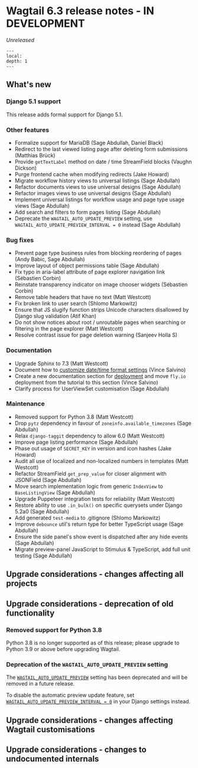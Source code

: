 # Wagtail 6.3 release notes - IN DEVELOPMENT

_Unreleased_

```{contents}
---
local:
depth: 1
---
```

## What's new

### Django 5.1 support

This release adds formal support for Django 5.1.

### Other features

 * Formalize support for MariaDB (Sage Abdullah, Daniel Black)
 * Redirect to the last viewed listing page after deleting form submissions (Matthias Brück)
 * Provide `getTextLabel` method on date / time StreamField blocks (Vaughn Dickson)
 * Purge frontend cache when modifying redirects (Jake Howard)
 * Migrate workflow history views to universal listings (Sage Abdullah)
 * Refactor documents views to use universal designs (Sage Abdullah)
 * Refactor images views to use universal designs (Sage Abdullah)
 * Implement universal listings for workflow usage and page type usage views (Sage Abdullah)
 * Add search and filters to form pages listing (Sage Abdullah)
 * Deprecate the `WAGTAIL_AUTO_UPDATE_PREVIEW` setting, use `WAGTAIL_AUTO_UPDATE_PREVIEW_INTERVAL = 0` instead (Sage Abdullah)

### Bug fixes

 * Prevent page type business rules from blocking reordering of pages (Andy Babic, Sage Abdullah)
 * Improve layout of object permissions table (Sage Abdullah)
 * Fix typo in aria-label attribute of page explorer navigation link (Sébastien Corbin)
 * Reinstate transparency indicator on image chooser widgets (Sébastien Corbin)
 * Remove table headers that have no text (Matt Westcott)
 * Fix broken link to user search (Shlomo Markowitz)
 * Ensure that JS slugify function strips Unicode characters disallowed by Django slug validation (Atif Khan)
 * Do not show notices about root / unroutable pages when searching or filtering in the page explorer (Matt Westcott)
 * Resolve contrast issue for page deletion warning (Sanjeev Holla S)

### Documentation

 * Upgrade Sphinx to 7.3 (Matt Westcott)
 * Document how to [customize date/time format settings](wagtail_date_time_formats) (Vince Salvino)
 * Create a new documentation section for [deployment](deployment_guide) and move `fly.io` deployment from the tutorial to this section (Vince Salvino)
 * Clarify process for UserViewSet customisation (Sage Abdullah)


### Maintenance

 * Removed support for Python 3.8 (Matt Westcott)
 * Drop `pytz` dependency in favour of `zoneinfo.available_timezones` (Sage Abdullah)
 * Relax `django-taggit` dependency to allow 6.0 (Matt Westcott)
 * Improve page listing performance (Sage Abdullah)
 * Phase out usage of `SECRET_KEY` in version and icon hashes (Jake Howard)
 * Audit all use of localized and non-localized numbers in templates (Matt Westcott)
 * Refactor StreamField `get_prep_value` for closer alignment with JSONField (Sage Abdullah)
 * Move search implementation logic from generic `IndexView` to `BaseListingView` (Sage Abdullah)
 * Upgrade Puppeteer integration tests for reliability (Matt Westcott)
 * Restore ability to use `.in_bulk()` on specific querysets under Django 5.2a0 (Sage Abdullah)
 * Add generated `test-media` to .gitignore (Shlomo Markowitz)
 * Improve `debounce` util's return type for better TypeScript usage (Sage Abdullah)
 * Ensure the side panel's show event is dispatched after any hide events (Sage Abdullah)
 * Migrate preview-panel JavaScript to Stimulus & TypeScript, add full unit testing (Sage Abdullah)


## Upgrade considerations - changes affecting all projects

## Upgrade considerations - deprecation of old functionality

### Removed support for Python 3.8

Python 3.8 is no longer supported as of this release; please upgrade to Python 3.9 or above before upgrading Wagtail.

### Deprecation of the `WAGTAIL_AUTO_UPDATE_PREVIEW` setting

The [`WAGTAIL_AUTO_UPDATE_PREVIEW`](wagtail_auto_update_preview) setting has been deprecated and will be removed in a future release.

To disable the automatic preview update feature, set [`WAGTAIL_AUTO_UPDATE_PREVIEW_INTERVAL = 0`](wagtail_auto_update_preview_interval) in your Django settings instead.

## Upgrade considerations - changes affecting Wagtail customisations

## Upgrade considerations - changes to undocumented internals
